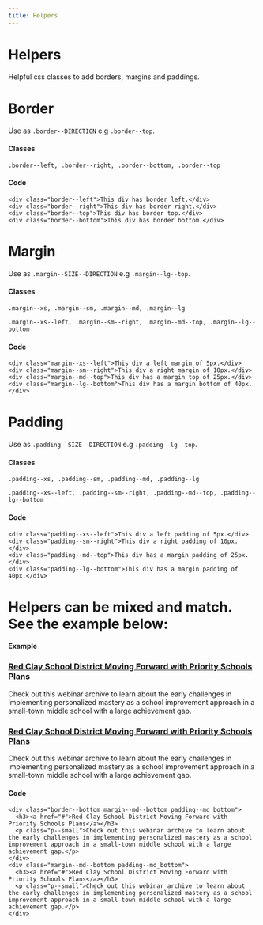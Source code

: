 ```yaml
---
title: Helpers
---
```


# Helpers

Helpful css classes to add borders, margins and paddings.

# Border
Use as `.border--DIRECTION` e.g `.border--top`.

#### Classes
`.border--left, .border--right, .border--bottom, .border--top`

#### Code
```
<div class="border--left">This div has border left.</div>
<div class="border--right">This div has border right.</div>
<div class="border--top">This div has border top.</div>
<div class="border--bottom">This div has border bottom.</div>
```

# Margin
Use as `.margin--SIZE--DIRECTION` e.g `.margin--lg--top`.

#### Classes
`.margin--xs, .margin--sm, .margin--md, .margin--lg`

`.margin--xs--left, .margin--sm--right, .margin--md--top, .margin--lg--bottom`

#### Code
```
<div class="margin--xs--left">This div a left margin of 5px.</div>
<div class="margin--sm--right">This div a right margin of 10px.</div>
<div class="margin--md--top">This div has a margin top of 25px.</div>
<div class="margin--lg--bottom">This div has a margin bottom of 40px.</div>
```

# Padding
Use as `.padding--SIZE--DIRECTION` e.g `.padding--lg--top`.

#### Classes
`.padding--xs, .padding--sm, .padding--md, .padding--lg`

`.padding--xs--left, .padding--sm--right, .padding--md--top, .padding--lg--bottom`

#### Code
```
<div class="padding--xs--left">This div a left padding of 5px.</div>
<div class="padding--sm--right">This div a right padding of 10px.</div>
<div class="padding--md--top">This div has a margin padding of 25px.</div>
<div class="padding--lg--bottom">This div has a margin padding of 40px.</div>
```

# Helpers can be mixed and match. See the example below:

#### Example
<div class="border--bottom margin--md--bottom padding--md_bottom">
  <h3><a href="#">Red Clay School District Moving Forward with Priority Schools Plans</a></h3>
  <p class="p--small">Check out this webinar archive to learn about the early challenges in implementing personalized mastery as a school improvement approach in a small-town middle school with a large achievement gap.</p>
</div>
<div class="margin--md--bottom padding--md_bottom">
  <h3><a href="#">Red Clay School District Moving Forward with Priority Schools Plans</a></h3>
  <p class="p--small">Check out this webinar archive to learn about the early challenges in implementing personalized mastery as a school improvement approach in a small-town middle school with a large achievement gap.</p>
</div>

#### Code
```
<div class="border--bottom margin--md--bottom padding--md_bottom">
  <h3><a href="#">Red Clay School District Moving Forward with Priority Schools Plans</a></h3>
  <p class="p--small">Check out this webinar archive to learn about the early challenges in implementing personalized mastery as a school improvement approach in a small-town middle school with a large achievement gap.</p>
</div>
<div class="margin--md--bottom padding--md_bottom">
  <h3><a href="#">Red Clay School District Moving Forward with Priority Schools Plans</a></h3>
  <p class="p--small">Check out this webinar archive to learn about the early challenges in implementing personalized mastery as a school improvement approach in a small-town middle school with a large achievement gap.</p>
</div>
```

